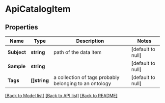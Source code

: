 # ApiCatalogItem

## Properties
Name | Type | Description | Notes
------------ | ------------- | ------------- | -------------
**Subject** | **string** | path of the data item | [default to null]
**Sample** | **string** |  | [default to null]
**Tags** | **[]string** | a collection of tags probably belonging to an ontology | [default to null]

[[Back to Model list]](../README.md#documentation-for-models) [[Back to API list]](../README.md#documentation-for-api-endpoints) [[Back to README]](../README.md)


